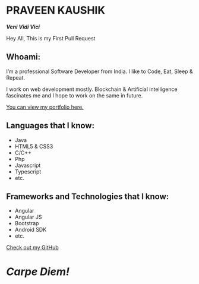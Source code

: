 # PRAVEEN KAUSHIK

**_Veni Vidi Vici_**

Hey All,
This is my First Pull Request

## Whoami:

I’m a professional Software Developer from India. I like to Code, Eat, Sleep & Repeat. 

I work on web development mostly. Blockchain & Artificial intelligence fascinates me and I hope to work on the same in future.

[You can view my portfolio here.](https://kaushikpraveen.github.io "Praveen's portfolio")
 


## Languages that I know:

- Java
- HTML5 & CSS3
- C/C++
- Php
- Javascript
- Typescript
- etc.


## Frameworks and Technologies that I know:

- Angular
- Angular JS
- Bootstrap
- Android SDK
- etc.


[Check out my GitHub](https://github.com/kaushikpraveen/)


# **_Carpe Diem!_**


